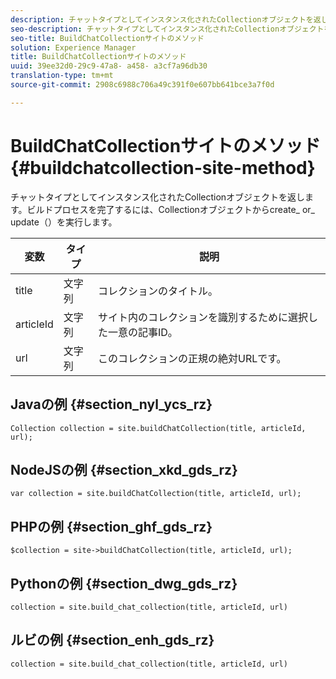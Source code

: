 ```yaml
---
description: チャットタイプとしてインスタンス化されたCollectionオブジェクトを返します。ビルドプロセスを完了するには、Collectionオブジェクトからcreate_ or_ update（）を実行します。
seo-description: チャットタイプとしてインスタンス化されたCollectionオブジェクトを返します。ビルドプロセスを完了するには、Collectionオブジェクトからcreate_ or_ update（）を実行します。
seo-title: BuildChatCollectionサイトのメソッド
solution: Experience Manager
title: BuildChatCollectionサイトのメソッド
uuid: 39ee32d0-29c9-47a8- a458- a3cf7a96db30
translation-type: tm+mt
source-git-commit: 2908c6988c706a49c391f0e607bb641bce3a7f0d

---
```



# BuildChatCollectionサイトのメソッド{#buildchatcollection-site-method}

チャットタイプとしてインスタンス化されたCollectionオブジェクトを返します。ビルドプロセスを完了するには、Collectionオブジェクトからcreate_ or_ update（）を実行します。

| 変数 | タイプ | 説明 |
|--- |--- |--- |
| title | 文字列 | コレクションのタイトル。 |
| articleId | 文字列 | サイト内のコレクションを識別するために選択した一意の記事ID。 |
| url | 文字列 | このコレクションの正規の絶対URLです。 |

## Javaの例 {#section_nyl_ycs_rz}

```
Collection collection = site.buildChatCollection(title, articleId, url); 
```

## NodeJSの例 {#section_xkd_gds_rz}

```
var collection = site.buildChatCollection(title, articleId, url); 
```

## PHPの例 {#section_ghf_gds_rz}

```
$collection = site->buildChatCollection(title, articleId, url); 
```

## Pythonの例 {#section_dwg_gds_rz}

```
collection = site.build_chat_collection(title, articleId, url) 
```

## ルビの例 {#section_enh_gds_rz}

```
collection = site.build_chat_collection(title, articleId, url)
```
